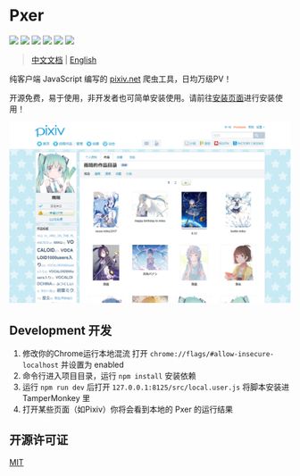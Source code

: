 # Pxer 

<p align="left">
	<img src="https://travis-ci.org/pea3nut/Pxer.svg?branch=master" />
	<img src="https://img.shields.io/badge/PV-10k/day-blue.svg" />
	<img src="https://img.shields.io/badge/JavaScript-Pure-green.svg" />
	<img src="https://img.shields.io/badge/InstallBy-Tampermonkey-green.svg" />
	<img src="https://img.shields.io/badge/jQuery-No-red.svg" />
	<img src="https://img.shields.io/github/license/pea3nut/Pxer" />
</p>

> [中文文档](/README.zh.md) | [English](/README.md)

纯客户端 JavaScript 编写的 [pixiv.net](https://www.pixiv.net) 爬虫工具，日均万级PV！

开源免费，易于使用，非开发者也可简单安装使用。请前往[安装页面](http://pxer.pea3nut.org/install)进行安装使用！

<img src="/public/pxer-ui.gif?raw=true" />


## Development 开发

1. 修改你的Chrome运行本地混流
   打开 `chrome://flags/#allow-insecure-localhost` 并设置为 enabled
2. 命令行进入项目目录，运行 `npm install` 安装依赖
3. 运行 `npm run dev` 后打开 `127.0.0.1:8125/src/local.user.js` 将脚本安装进 TamperMonkey 里
4. 打开某些页面（如Pixiv）你将会看到本地的 Pxer 的运行结果


## 开源许可证

[MIT](http://opensource.org/licenses/MIT)



